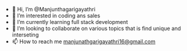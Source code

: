 - 👋 Hi, I’m @Manjunthagarigayathri
- 👀 I’m interested in coding ans sales
- 🌱 I’m currently learning full stack development
- 💞️ I’m looking to collaborate on various topics that is find unique and interseting 
- 📫 How to reach me manjunathgarigayathri16@gmail.com

<!---
Manjunthagarigayathri/Manjunthagarigayathri is a ✨ special ✨ repository because its `README.md` (this file) appears on your GitHub profile.
You can click the Preview link to take a look at your changes.
--->
